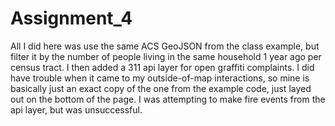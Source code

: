 # Assignment_4
All I did here was use the same ACS GeoJSON from the class example, but filter it by the number of people living in the same household 1 year ago per census tract. I then added a 311 api layer for open graffiti complaints. I did have trouble when it came to my outside-of-map interactions, so mine is basically just an exact copy of the one from the example code, just layed out on the bottom of the page. I was attempting to make fire events from the api layer, but was unsuccessful.
